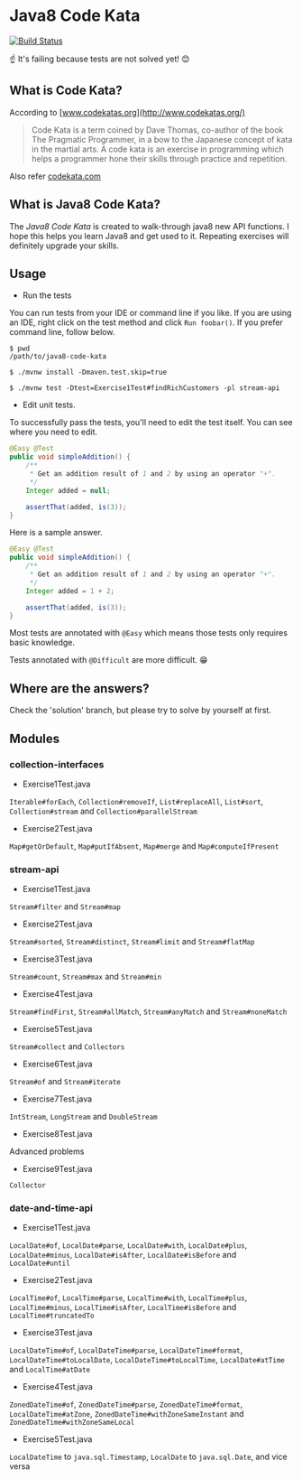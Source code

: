 # Java8 Code Kata
[![Build Status](https://travis-ci.org/j30ng/java8-code-kata.svg?branch=master)](https://travis-ci.org/j30ng/java8-code-kata)

☝ It's failing because tests are not solved yet! :blush:

## What is Code Kata?

According to [www.codekatas.org](http://www.codekatas.org/)
> Code Kata is a term coined by Dave Thomas, co-author of the book The Pragmatic Programmer, in a bow to the Japanese concept of kata in the martial arts. A code kata is an exercise in programming which helps a programmer hone their skills through practice and repetition.


Also refer [codekata.com](http://codekata.com/)

## What is Java8 Code Kata?

The _Java8 Code Kata_ is created to walk-through java8 new API functions. I hope this helps you learn Java8 and get used to it. Repeating exercises will definitely upgrade your skills.

## Usage
* Run the tests

You can run tests from your IDE or command line if you like. If you are using an IDE, right click on the test method and click `Run foobar()`. If you prefer command line, follow below.

```
$ pwd
/path/to/java8-code-kata

$ ./mvnw install -Dmaven.test.skip=true

$ ./mvnw test -Dtest=Exercise1Test#findRichCustomers -pl stream-api
```

* Edit unit tests.

To successfully pass the tests, you'll need to edit the test itself. You can see where you need to edit.

```java
@Easy @Test
public void simpleAddition() {
    /**
     * Get an addition result of 1 and 2 by using an operator "+".
     */
    Integer added = null;

    assertThat(added, is(3));
}
```

Here is a sample answer.

```java
@Easy @Test
public void simpleAddition() {
    /**
     * Get an addition result of 1 and 2 by using an operator "+".
     */
    Integer added = 1 + 2;

    assertThat(added, is(3));
}
```

Most tests are annotated with `@Easy` which means those tests only requires basic knowledge.

Tests annotated with `@Difficult` are more difficult. :grin:

## Where are the answers?

Check the 'solution' branch, but please try to solve by yourself at first.

## Modules

### collection-interfaces

+ Exercise1Test.java

`Iterable#forEach`, `Collection#removeIf`, `List#replaceAll`, `List#sort`, `Collection#stream` and `Collection#parallelStream`

+ Exercise2Test.java

`Map#getOrDefault`, `Map#putIfAbsent`, `Map#merge` and `Map#computeIfPresent`

### stream-api

+ Exercise1Test.java

`Stream#filter` and `Stream#map`

+ Exercise2Test.java

`Stream#sorted`, `Stream#distinct`, `Stream#limit` and `Stream#flatMap`

+ Exercise3Test.java

`Stream#count`, `Stream#max` and `Stream#min`

+ Exercise4Test.java

`Stream#findFirst`, `Stream#allMatch`, `Stream#anyMatch` and `Stream#noneMatch`

+ Exercise5Test.java

`Stream#collect` and `Collectors`

+ Exercise6Test.java

`Stream#of` and `Stream#iterate`

+ Exercise7Test.java

`IntStream`, `LongStream` and `DoubleStream`

+ Exercise8Test.java

Advanced problems

+ Exercise9Test.java

`Collector`

### date-and-time-api

+ Exercise1Test.java

`LocalDate#of`, `LocalDate#parse`, `LocalDate#with`, `LocalDate#plus`, `LocalDate#minus`, `LocalDate#isAfter`, `LocalDate#isBefore` and `LocalDate#until`

+ Exercise2Test.java

`LocalTime#of`, `LocalTime#parse`, `LocalTime#with`, `LocalTime#plus`, `LocalTime#minus`, `LocalTime#isAfter`, `LocalTime#isBefore` and `LocalTime#truncatedTo`

+ Exercise3Test.java

`LocalDateTime#of`, `LocalDateTime#parse`, `LocalDateTime#format`, `LocalDateTime#toLocalDate`, `LocalDateTime#toLocalTime`, `LocalDate#atTime` and `LocalTime#atDate`

+ Exercise4Test.java

`ZonedDateTime#of`, `ZonedDateTime#parse`, `ZonedDateTime#format`, `LocalDateTime#atZone`, `ZonedDateTime#withZoneSameInstant` and `ZonedDateTime#withZoneSameLocal`

+ Exercise5Test.java

`LocalDateTime` to `java.sql.Timestamp`, `LocalDate` to `java.sql.Date`,  and vice versa
